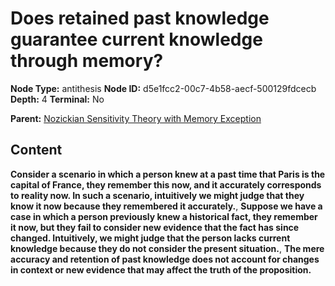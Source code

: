 # Does retained past knowledge guarantee current knowledge through memory?

**Node Type:** antithesis
**Node ID:** d5e1fcc2-00c7-4b58-aecf-500129fdcecb
**Depth:** 4
**Terminal:** No

**Parent:** [Nozickian Sensitivity Theory with Memory Exception](nozickian-sensitivity-theory-with-memory-exception-synthesis-06b0eebd-a522-4070-82a4-eda4fc14ffb0.md)

## Content

**Consider a scenario in which a person knew at a past time that Paris is the capital of France, they remember this now, and it accurately corresponds to reality now. In such a scenario, intuitively we might judge that they know it now because they remembered it accurately.**, **Suppose we have a case in which a person previously knew a historical fact, they remember it now, but they fail to consider new evidence that the fact has since changed. Intuitively, we might judge that the person lacks current knowledge because they do not consider the present situation.**, **The mere accuracy and retention of past knowledge does not account for changes in context or new evidence that may affect the truth of the proposition.**
